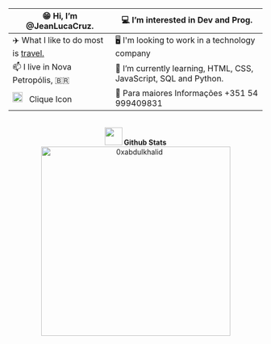 
  | 😁 Hi, I’m @JeanLucaCruz.        |  💻 I’m interested in Dev and Prog.       |
  | -------------------------------- | ---------------------------------------- |
  | ✈️ What I like to do most is [travel.](https://www.instagram.com/p/BZpMN9xFLG2/) | 🖥️ I'm looking to work in a technology company |
  | 📫 I live in Nova Petropólis, 🇧🇷   | 📜 I’m currently learning, HTML, CSS, JavaScript, SQL and Python.  |
  | <a href="https://www.linkedin.com/in/jean-luca-cruz-8b602b163" target="_blank"> <img src="https://github.com/JeanLucaCruz/JeanLucaCruz/assets/141252023/2896392f-859c-47ff-b156-f515651bd70a" alt="" class="linkedin-icon" style="width: 20px; height: 20px;"></a> &nbsp; Clique Icon |📱 Para maiores Informações +351 54 999409831 |
</div>

<br>

<div align="center">
  <img src="https://media.giphy.com/media/iY8CRBdQXODJSCERIr/giphy.gif" width="35"><b> Github Stats </b>
</div>

<div align="center">
  <a href="https://github.com/JeanLucaCruz/">
    <img src="https://github-readme-stats.vercel.app/api/top-langs?username=JeanLucaCruz&show_icons=true&locale=en&layout=compact&line_height=20&title_color=7A7ADB&icon_color=2234AE&text_color=D3D3D3&bg_color=0,000000,130F40" width="375"  alt="0xabdulkhalid"/>
  </a>
</div>






